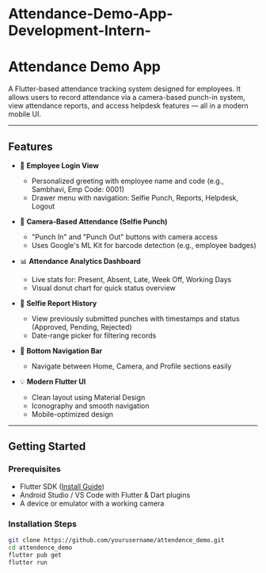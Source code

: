 # Attendance-Demo-App-Development-Intern-

# Attendance Demo App

A Flutter-based attendance tracking system designed for employees. It allows users to record attendance via a camera-based punch-in system, view attendance reports, and access helpdesk features — all in a modern mobile UI.

---

## Features

- 👤 **Employee Login View**
  - Personalized greeting with employee name and code (e.g., Sambhavi, Emp Code: 0001)
  - Drawer menu with navigation: Selfie Punch, Reports, Helpdesk, Logout

- 📸 **Camera-Based Attendance (Selfie Punch)**
  - "Punch In" and "Punch Out" buttons with camera access
  - Uses Google's ML Kit for barcode detection (e.g., employee badges)

- 📊 **Attendance Analytics Dashboard**
  - Live stats for: Present, Absent, Late, Week Off, Working Days
  - Visual donut chart for quick status overview

- 📅 **Selfie Report History**
  - View previously submitted punches with timestamps and status (Approved, Pending, Rejected)
  - Date-range picker for filtering records

- 🧭 **Bottom Navigation Bar**
  - Navigate between Home, Camera, and Profile sections easily

- 💡 **Modern Flutter UI**
  - Clean layout using Material Design
  - Iconography and smooth navigation
  - Mobile-optimized design

---

## Getting Started

### Prerequisites

- Flutter SDK ([Install Guide](https://flutter.dev/docs/get-started/install))
- Android Studio / VS Code with Flutter & Dart plugins
- A device or emulator with a working camera

### Installation Steps

```bash
git clone https://github.com/yourusername/attendence_demo.git
cd attendence_demo
flutter pub get
flutter run
